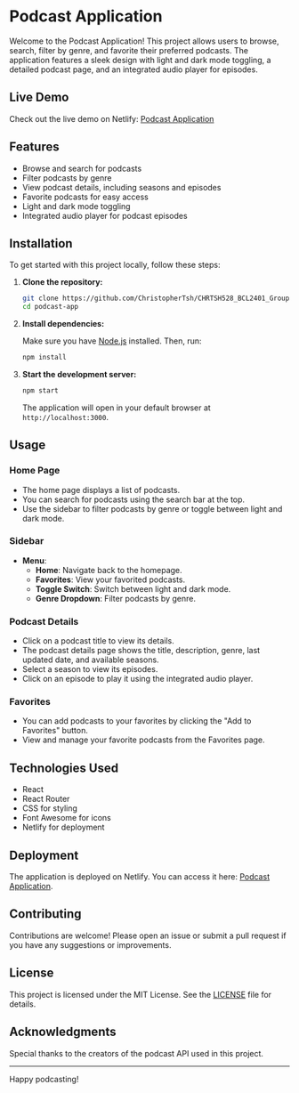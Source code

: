 # Podcast Application

Welcome to the Podcast Application! This project allows users to browse, search, filter by genre, and favorite their preferred podcasts. The application features a sleek design with light and dark mode toggling, a detailed podcast page, and an integrated audio player for episodes.

## Live Demo

Check out the live demo on Netlify: [Podcast Application](https://christopherpodcast.netlify.app/)

## Features

- Browse and search for podcasts
- Filter podcasts by genre
- View podcast details, including seasons and episodes
- Favorite podcasts for easy access
- Light and dark mode toggling
- Integrated audio player for podcast episodes

## Installation

To get started with this project locally, follow these steps:

1. **Clone the repository:**

    ```bash
    git clone https://github.com/ChristopherTsh/CHRTSH528_BCL2401_GroupA_Christopher-Tshoma_DJS11-main.git
    cd podcast-app
    ```

2. **Install dependencies:**

    Make sure you have [Node.js](https://nodejs.org/) installed. Then, run:

    ```bash
    npm install
    ```

3. **Start the development server:**

    ```bash
    npm start
    ```

    The application will open in your default browser at `http://localhost:3000`.

## Usage

### Home Page

- The home page displays a list of podcasts. 
- You can search for podcasts using the search bar at the top.
- Use the sidebar to filter podcasts by genre or toggle between light and dark mode.

### Sidebar

- **Menu**: 
  - **Home**: Navigate back to the homepage.
  - **Favorites**: View your favorited podcasts.
  - **Toggle Switch**: Switch between light and dark mode.
  - **Genre Dropdown**: Filter podcasts by genre.

### Podcast Details

- Click on a podcast title to view its details.
- The podcast details page shows the title, description, genre, last updated date, and available seasons.
- Select a season to view its episodes.
- Click on an episode to play it using the integrated audio player.

### Favorites

- You can add podcasts to your favorites by clicking the "Add to Favorites" button.
- View and manage your favorite podcasts from the Favorites page.

## Technologies Used

- React
- React Router
- CSS for styling
- Font Awesome for icons
- Netlify for deployment

## Deployment

The application is deployed on Netlify. You can access it here: [Podcast Application](https://christopherpodcast.netlify.app/).

## Contributing

Contributions are welcome! Please open an issue or submit a pull request if you have any suggestions or improvements.

## License

This project is licensed under the MIT License. See the [LICENSE](LICENSE) file for details.

## Acknowledgments

Special thanks to the creators of the podcast API used in this project.

---

Happy podcasting!
